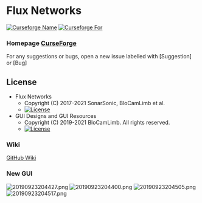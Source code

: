 # Flux Networks
[![Curseforge Name](http://cf.way2muchnoise.eu/full_248020_downloads.svg)](https://www.curseforge.com/minecraft/mc-mods/flux-networks)
[![Curseforge For](http://cf.way2muchnoise.eu/versions/For%20MC_248020_all.svg)](https://www.curseforge.com/minecraft/mc-mods/flux-networks)

### Homepage [CurseForge](https://www.curseforge.com/minecraft/mc-mods/flux-networks)
For any suggestions or bugs, open a new issue labelled with [Suggestion] or [Bug]
## License
* Flux Networks
  - Copyright (C) 2017-2021 SonarSonic, BloCamLimb et al.
  - [![License](https://img.shields.io/badge/License-MIT-red.svg?style=flat-square)](http://opensource.org/licenses/MIT)
* GUI Designs and GUI Resources
  -  Copyright (C) 2019-2021 BloCamLimb. All rights reserved.
  - [![License](https://img.shields.io/badge/License-CC%20BY--NC--SA%204.0-yellow.svg?style=flat-square)](https://creativecommons.org/licenses/by-nc-sa/4.0/)
### Wiki
[GitHub Wiki](https://github.com/SonarSonic/Flux-Networks/wiki)
### New GUI
![20190923204427.png](https://i.loli.net/2019/09/23/1ZVtXlg3MvBIGQH.png)
![20190923204400.png](https://i.loli.net/2019/09/23/reLOqVAwiDTaQvx.png)
![20190923204505.png](https://i.loli.net/2019/09/23/6FdKngioTEyaB5N.png)
![20190923204517.png](https://i.loli.net/2019/09/23/QlBPcfvV15pjzs4.png)
